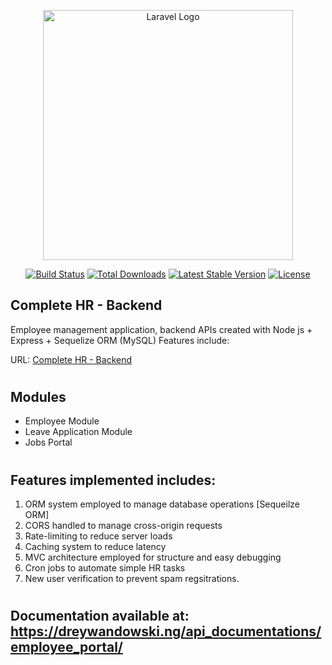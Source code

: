<p align="center"><a href="https://laravel.com" target="_blank"><img src="https://dreywandowski.ng/images/office.jpg" width="400" alt="Laravel Logo"></a></p>

<p align="center">
<a href=""><img src="https://github.com/laravel/framework/workflows/tests/badge.svg" alt="Build Status"></a>
<a href=""><img src="https://img.shields.io/packagist/dt/laravel/framework" alt="Total Downloads"></a>
<a href=""><img src="https://img.shields.io/packagist/v/laravel/framework" alt="Latest Stable Version"></a>
<a href=""><img src="https://img.shields.io/packagist/l/laravel/framework" alt="License"></a>
</p>

##  Complete HR - Backend

Employee management application, backend APIs created with Node js + Express + Sequelize ORM (MySQL)
 Features include:

URL: <a target="_blank" href="http://employee.dreywandowski.ng/api"> Complete HR - Backend </a>
#
## Modules
<ul>
<li> Employee Module</li>
<li> Leave Application Module</li>
<li> Jobs Portal </li>
</ul>

#
## Features implemented includes:
1. ORM system employed to manage database operations [Sequeilze ORM]
2. CORS handled to manage cross-origin requests
3. Rate-limiting to reduce server loads 
4. Caching system to reduce latency
5. MVC architecture employed for structure and easy debugging
6. Cron jobs to automate simple HR tasks
7. New user verification to prevent spam regsitrations.

#
## Documentation available at: https://dreywandowski.ng/api_documentations/employee_portal/
